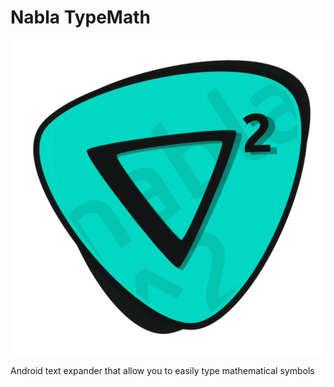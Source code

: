 # Nabla TypeMath

![Logo](./app/src/main/res/drawable/typemath_icon.png)

Android text expander that allow you to easily type mathematical symbols

